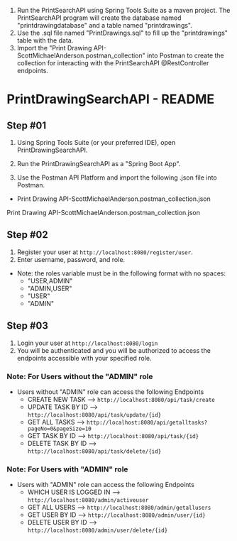 1. Run the PrintSearchAPI using Spring Tools Suite as a maven project. The PrintSearchAPI program will
create the database named "printdrawingdatabase" and a table named "printdrawings".
2. Use the .sql file named "PrintDrawings.sql" to fill up the "printdrawings" table with the data.
3. Import the "Print Drawing API-ScottMichaelAnderson.postman_collection" into Postman to create the collection for interacting
with the PrintSearchAPI @RestController endpoints.


# PrintDrawingSearchAPI - README

## Step #01

1. Using Spring Tools Suite (or your preferred IDE), open PrintDrawingSearchAPI.

2. Run the PrintDrawingSearchAPI as a "Spring Boot App".

3. Use the Postman API Platform and import the following .json file into Postman.
- Print Drawing API-ScottMichaelAnderson.postman_collection.json



Print Drawing API-ScottMichaelAnderson.postman_collection.json

## Step #02

1. Register your user at `http://localhost:8080/register/user`.
2. Enter username, password, and role.

-   Note: the roles variable must be in the following format with no spaces:
    -   "USER,ADMIN"
    -   "ADMIN,USER"
    -   "USER"
    -   "ADMIN"

## Step #03

1. Login your user at `http://localhost:8080/login`
2. You will be authenticated and you will be authorized to access the endpoints accessible with your specified role.

### Note: For Users without the "ADMIN" role

-   Users without "ADMIN" role can access the following Endpoints
    -   CREATE NEW TASK --> `http://localhost:8080/api/task/create`
    -   UPDATE TASK BY ID --> `http://localhost:8080/api/task/update/{id}`
    -   GET ALL TASKS --> `http://localhost:8080/api/getalltasks?pageNo=0&pageSize=10`
    -   GET TASK BY ID --> `http://localhost:8080/api/task/{id}`
    -   DELETE TASK BY ID --> `http://localhost:8080/api/task/delete/{id}`

### Note: For Users with "ADMIN" role

-   Users with "ADMIN" role can access the following Endpoints
    -   WHICH USER IS LOGGED IN --> `http://localhost:8080/admin/activeuser`
    -   GET ALL USERS --> `http://localhost:8080/admin/getallusers`
    -   GET USER BY ID --> `http://localhost:8080/admin/user/{id}`
    -   DELETE USER BY ID --> `http://localhost:8080/admin/user/delete/{id}`
